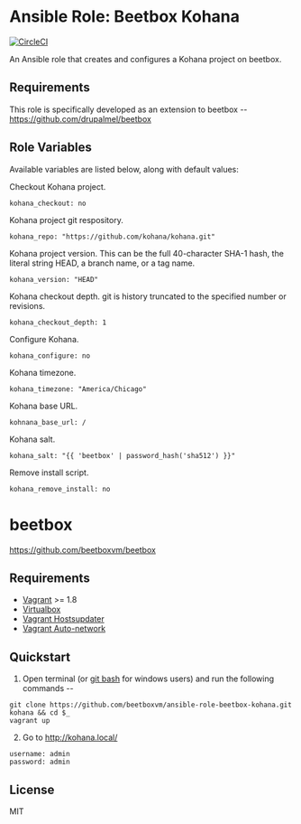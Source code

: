 # Ansible Role: Beetbox Kohana

[![CircleCI](https://circleci.com/gh/beetboxvm/ansible-role-beetbox-kohana.svg?style=svg)](https://circleci.com/gh/beetboxvm/ansible-role-beetbox-kohana)

An Ansible role that creates and configures a Kohana project on beetbox.

## Requirements

This role is specifically developed as an extension to beetbox -- https://github.com/drupalmel/beetbox

## Role Variables

Available variables are listed below, along with default values:

Checkout Kohana project.

    kohana_checkout: no

Kohana project git respository. 

    kohana_repo: "https://github.com/kohana/kohana.git"

Kohana project version. This can be the full 40-character SHA-1 hash, the literal string HEAD, a branch name, or a tag name.

    kohana_version: "HEAD"
    
Kohana checkout depth. git is history truncated to the specified number or revisions.
    
    kohana_checkout_depth: 1
    
Configure Kohana.
    
    kohana_configure: no
    
Kohana timezone.
    
    kohana_timezone: "America/Chicago"
    
Kohana base URL.
    
    kohnana_base_url: /
    
Kohana salt.
    
    kohana_salt: "{{ 'beetbox' | password_hash('sha512') }}"
    
Remove install script.
    
    kohana_remove_install: no


# beetbox

https://github.com/beetboxvm/beetbox

## Requirements

* [Vagrant](https://www.vagrantup.com/) >= 1.8
* [Virtualbox](https://www.virtualbox.org/)
* [Vagrant Hostsupdater](https://github.com/cogitatio/vagrant-hostsupdater)
* [Vagrant Auto-network](https://github.com/oscar-stack/vagrant-auto_network)

## Quickstart

  1. Open terminal (or [git bash](https://msysgit.github.io/) for windows users) and run the following commands --

  ```
  git clone https://github.com/beetboxvm/ansible-role-beetbox-kohana.git kohana && cd $_
  vagrant up
  ```

  2. Go to http://kohana.local/

  ```
  username: admin
  password: admin
  ```

## License

MIT
